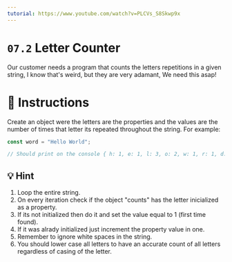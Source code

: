 ```yaml
---
tutorial: https://www.youtube.com/watch?v=PLCVs_S8Skwp9x
---
```


# `07.2` Letter Counter

Our customer needs a program that counts the letters repetitions in a given string, I know that's weird, but they are very adamant, We need this asap! 

# :pencil: Instructions

Create an object were the letters are the properties and the values are the number of times that letter its repeated throughout the string. For example:

```js
const word = "Hello World";

// Should print on the console { h: 1, e: 1, l: 3, o: 2, w: 1, r: 1, d: 1 }
```

## :bulb: Hint

1. Loop the entire string.
2. On every iteration check if the object "counts" has the letter inicialized as a property.
3. If its not initialized then do it and set the value equal to 1 (first time found).
4. If it was alrady initialized just increment the property value in one.
5. Remember to ignore white spaces in the string.
6. You should lower case all letters to have an accurate count of all letters regardless of casing of the letter.